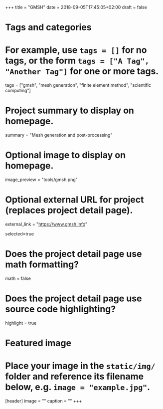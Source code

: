 +++
title = "GMSH"
date = 2018-09-05T17:45:05+02:00
draft = false

# Tags and categories
# For example, use `tags = []` for no tags, or the form `tags = ["A Tag", "Another Tag"]` for one or more tags.
tags = ["gmsh", "mesh generation", "finite element method", "scientific computing"]

# Project summary to display on homepage.
summary = "Mesh generation and post-processing"

# Optional image to display on homepage.
image_preview = "tools/gmsh.png"

# Optional external URL for project (replaces project detail page).
external_link = "https://www.gmsh.info"

selected=true

# Does the project detail page use math formatting?
math = false

# Does the project detail page use source code highlighting?
highlight = true


# Featured image
# Place your image in the `static/img/` folder and reference its filename below, e.g. `image = "example.jpg"`.
[header]
image = ""
caption = ""
+++
